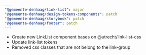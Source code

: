 ```yaml
---
"@gemeente-denhaag/link-list": major
"@gemeente-denhaag/design-tokens-components": patch
"@gemeente-denhaag/storybook": patch
"@gemeente-denhaag/footer": patch
---
```


- Create new LinkList component bases on @utrecht/link-list-css
- Update link-list tokens
- Removed css classes that are not belong to the link-group
